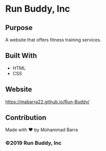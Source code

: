 # Run Buddy, Inc

## Purpose
A website that offers fitness training services. 

## Built With
* HTML
* CSS

## Website
https://mabarra22.github.io/Run-Buddy/

## Contribution
Made with ❤️ by Mohammad Barra

### ©️2019 Run Buddy, Inc
